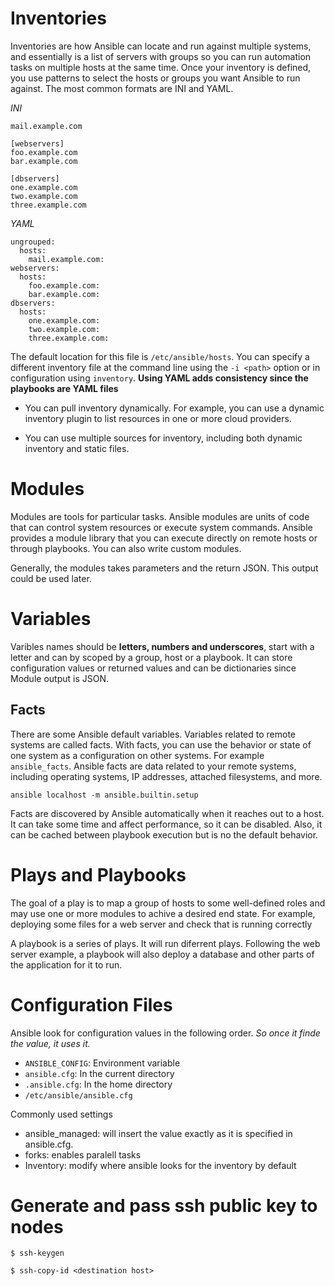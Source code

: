# Inventories

Inventories are how Ansible can locate and run against multiple systems, and essentially is a list of servers with groups so you can run automation tasks on multiple hosts at the same time. Once your inventory is defined, you use patterns to select the hosts or groups you want Ansible to run against. The most common formats are INI and YAML. 

*INI* 
```
mail.example.com

[webservers]
foo.example.com
bar.example.com

[dbservers]
one.example.com
two.example.com
three.example.com
```

*YAML* 
```
ungrouped:
  hosts:
    mail.example.com:
webservers:
  hosts:
    foo.example.com:
    bar.example.com:
dbservers:
  hosts:
    one.example.com:
    two.example.com:
    three.example.com:

```
The default location for this file is `/etc/ansible/hosts`. You can specify a different inventory file at the command line using the `-i <path>` option or in configuration using `inventory`. **Using YAML adds consistency since the playbooks are YAML files**

- You can pull inventory dynamically. For example, you can use a dynamic inventory plugin to list resources in one or more cloud providers.

- You can use multiple sources for inventory, including both dynamic inventory and static files.

# Modules

Modules are tools for particular tasks. Ansible modules are units of code that can control system resources or execute system commands. Ansible provides a module library that you can execute directly on remote hosts or through playbooks. You can also write custom modules.

Generally, the modules takes parameters and the return JSON. This output could be used later.

# Variables

Varibles names should be **letters, numbers and underscores**, start with a letter and can by scoped by a group, host or a playbook. It can store configuration values or returned values and can be dictionaries since Module output is JSON.

## Facts
There are some Ansible default variables. Variables related to remote systems are called facts. With facts, you can use the behavior or state of one system as a configuration on other systems. For example `ansible_facts`. Ansible facts are data related to your remote systems, including operating systems, IP addresses, attached filesystems, and more. 

```
ansible localhost -m ansible.builtin.setup
```

Facts are discovered by Ansible automatically when it reaches out to a host. It can take some time and affect performance, so it can be disabled. Also, it can be cached between playbook execution but is no the default behavior.

# Plays and Playbooks

The goal of a play is to map a group of hosts to some well-defined roles and may use one or more modules to achive a desired end state. For example, deploying some files for a web server and check that is running correctly

A playbook is a series of plays. It will run diferrent plays. Following the web server example, a playbook will also deploy a database and other parts of the application for it to run.

# Configuration Files

Ansible look for configuration values in the following order. *So once it finde the value, it uses it.*

- `ANSIBLE_CONFIG`: Environment variable
- `ansible.cfg`: In the current directory
- `.ansible.cfg`: In the home directory
- `/etc/ansible/ansible.cfg`

Commonly used settings
 
- ansible_managed: will insert the value exactly as it is specified in ansible.cfg. 
- forks: enables paralell tasks
- Inventory: modify where ansible looks for the inventory by default

# Generate and pass ssh public key to nodes

```console
$ ssh-keygen

$ ssh-copy-id <destination host>
```